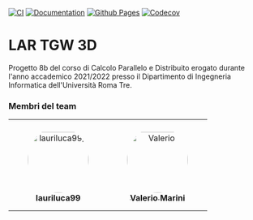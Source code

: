 [![CI](https://github.com/lauriluca99/TGW-3D.jl/actions/workflows/CI.yml/badge.svg)](https://github.com/lauriluca99/TGW-3D.jl/actions/workflows/CI.yml)
[![Documentation](https://github.com/lauriluca99/TGW-3D.jl/actions/workflows/Documentation.yml/badge.svg)](https://github.com/lauriluca99/TGW-3D.jl/actions/workflows/Documentation.yml)
[![Github Pages](https://github.com/lauriluca99/TGW-3D.jl/actions/workflows/pages/pages-build-deployment/badge.svg)](https://github.com/lauriluca99/TGW-3D.jl/actions/workflows/pages/pages-build-deployment)
[![Codecov](https://codecov.io/gh/lauriluca99/TGW-3D.jl/branch/master/graph/badge.svg)](https://codecov.io/gh/lauriluca99/TGW-3D.jl)

# LAR TGW 3D

Progetto 8b del corso di Calcolo Parallelo e Distribuito erogato durante l'anno accademico 2021/2022
presso il Dipartimento di Ingegneria Informatica dell'Università Roma Tre.

### Membri del team

<table>
<tr>
    <td align="center" style="word-wrap: break-word; width: 180.0; height: 180.0">
        <a href=https://github.com/lauriluca99>
            <img src=https://avatars.githubusercontent.com/u/67115939?v=4 width="120;"  style="border-radius:50%;align-items:center;justify-content:center;overflow:hidden;padding-top:10px" alt=lauriluca99/>
            <br />
            <sub style="font-size:16px"><b>lauriluca99</b></sub>
        </a>
    </td>
    <td align="center" style="word-wrap: break-word; width: 180.0; height: 180.0">
        <a href=https://github.com/Marini97>
            <img src=https://avatars.githubusercontent.com/u/43860075?v=4 width="120;"  style="border-radius:50%;align-items:center;justify-content:center;overflow:hidden;padding-top:10px" alt=Valerio Marini/>
            <br />
            <sub style="font-size:16px"><b>Valerio Marini</b></sub>
        </a>
    </td>
</tr>
</table>
